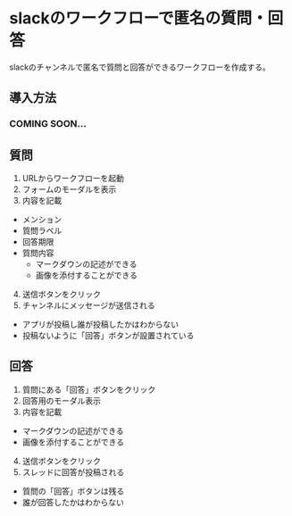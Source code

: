 # slackのワークフローで匿名の質問・回答
slackのチャンネルで匿名で質問と回答ができるワークフローを作成する。<br>

## 導入方法
### COMING SOON...

## 質問
1. URLからワークフローを起動
2. フォームのモーダルを表示
3. 内容を記載
  - メンション
  - 質問ラベル
  - 回答期限
  - 質問内容
      * マークダウンの記述ができる
      * 画像を添付することができる 
4. 送信ボタンをクリック
5. チャンネルにメッセージが送信される
  - アプリが投稿し誰が投稿したかはわからない
  - 投稿ないように「回答」ボタンが設置されている

## 回答
1. 質問にある「回答」ボタンをクリック
2. 回答用のモーダル表示
3. 内容を記載
  - マークダウンの記述ができる
  - 画像を添付することができる
4. 送信ボタンをクリック
5. スレッドに回答が投稿される
  - 質問の「回答」ボタンは残る
  - 誰が回答したかはわからない
